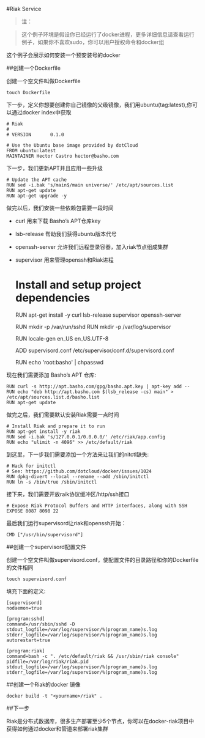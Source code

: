 #Riak Service

>注：

>这个例子环境是假设你已经运行了docker进程，更多详细信息请查看运行例子，如果你不喜欢sudo，你可以用户授权命令和docker组

这个例子会展示如何安装一个预安装号的docker

##创建一个Dockerfile

创建一个空文件叫做Dockerfile

	touch Dockerfile
	
下一步，定义你想要创建你自己镜像的父级镜像，我们用ubuntu(tag:latest),你可以通过docker index中获取

	# Riak
	#
	# VERSION       0.1.0
	
	# Use the Ubuntu base image provided by dotCloud
	FROM ubuntu:latest
	MAINTAINER Hector Castro hector@basho.com
	
下一步，我们更新APT并且应用一些升级

	# Update the APT cache
	RUN sed -i.bak 's/main$/main universe/' /etc/apt/sources.list
	RUN apt-get update
	RUN apt-get upgrade -y
	
做完以后，我们安装一些依赖包需要一段时间

- curl 用来下载 Basho’s APT仓库key
- lsb-release 帮助我们获得ubuntu版本代号
- openssh-server 允许我们远程登录容器，加入riak节点组成集群
- supervisor 用来管理openssh和Riak进程

	# Install and setup project dependencies
	RUN apt-get install -y curl lsb-release supervisor openssh-server
	
	RUN mkdir -p /var/run/sshd
	RUN mkdir -p /var/log/supervisor
	
	RUN locale-gen en_US en_US.UTF-8
	
	ADD supervisord.conf /etc/supervisor/conf.d/supervisord.conf
	
	RUN echo 'root:basho' | chpasswd
	
现在我们需要添加 Basho’s APT 仓库:

	RUN curl -s http://apt.basho.com/gpg/basho.apt.key | apt-key add --
	RUN echo "deb http://apt.basho.com $(lsb_release -cs) main" > /etc/apt/sources.list.d/basho.list
	RUN apt-get update
	
做完之后，我们需要默认安装Riak需要一点时间

	# Install Riak and prepare it to run
	RUN apt-get install -y riak
	RUN sed -i.bak 's/127.0.0.1/0.0.0.0/' /etc/riak/app.config
	RUN echo "ulimit -n 4096" >> /etc/default/riak
	
到这里，下一步我们需要添加一个方法来让我们的nitctl缺失:

	# Hack for initctl
	# See: https://github.com/dotcloud/docker/issues/1024
	RUN dpkg-divert --local --rename --add /sbin/initctl
	RUN ln -s /bin/true /sbin/initctl
	
接下来，我们需要开放raik协议缓冲区/http/ssh接口

	# Expose Riak Protocol Buffers and HTTP interfaces, along with SSH
	EXPOSE 8087 8098 22
	
最后我们运行supervisord让riak和openssh开始：

	CMD ["/usr/bin/supervisord"]
	
##创建一个supervisord配置文件

创建一个空文件叫做supervisord.conf，使配置文件的目录路径和你的Dockerfile的文件相同

	touch supervisord.conf
	
填充下面的定义:

	[supervisord]
	nodaemon=true
	
	[program:sshd]
	command=/usr/sbin/sshd -D
	stdout_logfile=/var/log/supervisor/%(program_name)s.log
	stderr_logfile=/var/log/supervisor/%(program_name)s.log
	autorestart=true
	
	[program:riak]
	command=bash -c ". /etc/default/riak && /usr/sbin/riak console"
	pidfile=/var/log/riak/riak.pid
	stdout_logfile=/var/log/supervisor/%(program_name)s.log
	stderr_logfile=/var/log/supervisor/%(program_name)s.log

##创建一个Riak的docker 镜像

	docker build -t "<yourname>/riak" .
	
##下一步

Riak是分布式数据库，很多生产部署至少5个节点，你可以在docker-riak项目中获得如何通过docker和管道来部署riak集群


